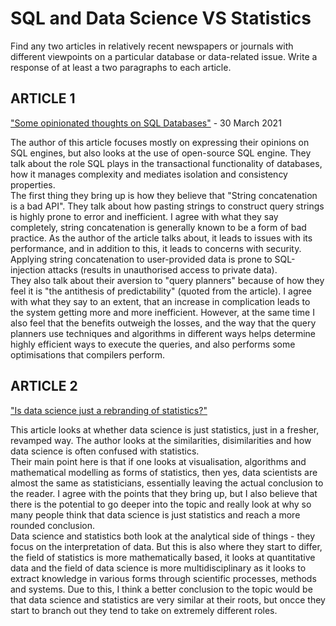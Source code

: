 # SQL and Data Science VS Statistics

Find any two articles in relatively recent newspapers or journals with different viewpoints on a particular database or data-related issue. Write a response of at least a two paragraphs to each article.

## ARTICLE 1
["Some opinionated thoughts on SQL Databases"](https://blog.nelhage.com/post/some-opinionated-sql-takes/) - 30 March 2021

The author of this article focuses mostly on expressing their opinions on SQL engines, but also looks at the use of open-source SQL engine. They talk about the role SQL plays in the transactional functionality of databases, how it manages complexity and mediates isolation and consistency properties.
<br>
The first thing they bring up is how they believe that "String concatenation is a bad API". They talk about how pasting strings to construct query strings is highly prone to error and inefficient. I agree with what they say completely, string concatenation is generally known to be a form of bad practice. As the author of the article talks about, it leads to issues with its performance, and in addition to this, it leads to concerns with security. Applying string concatenation to user-provided data is prone to SQL-injection attacks (results in unauthorised access to private data). 
<br>
They also talk about their aversion to "query planners" because of how they feel it is "the antithesis of predictability" (quoted from the article). I agree with what they say to an extent, that an increase in complication leads to the system getting more and more inefficient. However, at the same time I also feel that the benefits outweigh the losses, and the way that the query planners use techniques and algorithms in different ways helps determine highly efficient ways to execute the queries, and also performs some optimisations that compilers perform.

## ARTICLE 2
["Is data science just a rebranding of statistics?"](https://www.topcoder.com/thrive/articles/is-data-science-just-a-rebranding-of-statistics)

This article looks at whether data science is just statistics, just in a fresher, revamped way. The author looks at the similarities, disimilarities and how data science is often confused with statistics.
<br>
Their main point here is that if one looks at visualisation, algorithms and mathematical modelling as forms of statistics, then yes, data scientists are almost the same as statisticians, essentially leaving the actual conclusion to the reader. I agree with the points that they bring up, but I also believe that there is the potential to go deeper into the topic and really look at why so many people think that data science is just statistics and reach a more rounded conclusion. 
<br>
Data science and statistics both look at the analytical side of things - they focus on the interpretation of data. But this is also where they start to differ, the field of statistics is more mathematically based, it looks at quantitative data and the field of data science is more multidisciplinary as it looks to extract knowledge in various forms through scientific processes, methods and systems. Due to this, I think a better conclusion to the topic would be that data science and statistics are very similar at their roots, but oncce they start to branch out they tend to take on extremely different roles.  